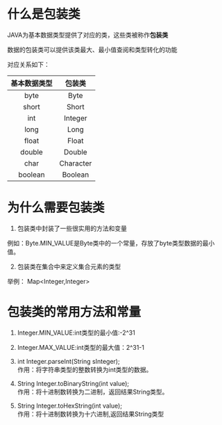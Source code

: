 # 什么是包装类

JAVA为基本数据类型提供了对应的类，这些类被称作**包装类**

数据的包装类可以提供该类最大、最小值查阅和类型转化的功能

对应关系如下：

|基本数据类型|包装类|
|:-:|:-:|
|byte|Byte|
|short|Short|
|int|Integer|
|long|Long|
|float|Float|
|double|Double|
|char|Character|
|boolean|Boolean|

# 为什么需要包装类

1. 包装类中封装了一些很实用的方法和变量

例如：Byte.MIN\_VALUE是Byte类中的一个常量，存放了byte类型数据的最小值。

2. 包装类在集合中来定义集合元素的类型

举例： Map<Integer,Integer>

# 包装类的常用方法和常量

1. Integer.MIN\_VALUE:int类型的最小值:-2^31  

2. Integer.MAX\_VALUE:int类型的最大值：2^31-1  

3. int Integer.parseInt(String sInteger);  
作用：将字符串类型的整数转换为int类型的数据。  

4. String Integer.toBinaryString(int value);  
作用：将十进制数转换为二进制，返回结果String类型。  

5. String Integer.toHexString(int value);  
作用：将十进制数转换为十六进制,返回结果String类型